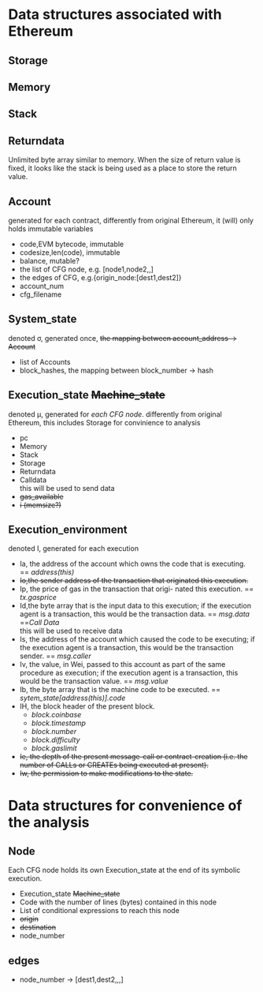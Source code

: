 # Data structures associated with Ethereum

## Storage
## Memory
## Stack
## Returndata
Unlimited byte array similar to  memory. When the size of return value is fixed, it looks like the stack is being used as a place to store the return value.

## Account
generated for each contract, differently from original Ethereum, it (will) only holds immutable variables
- code,EVM bytecode, immutable
- codesize,len(code), immutable
- balance, mutable?
- the list of CFG node, e.g. [node1,node2,,]
- the edges of CFG, e.g.{origin_node:[dest1,dest2]}
- account_num
- cfg_filename

## System_state
denoted σ, generated once, ~~the mapping between account_address -> Account~~
- list of Accounts
- block_hashes, the mapping between block_number -> hash

## Execution_state ~~Machine_state~~
denoted µ, generated for *each CFG node*. differently from original Ethereum, this includes Storage for convinience to analysis
- pc
- Memory
- Stack
- Storage
- Returndata
- Calldata  
this will be used to send data
- ~~gas_available~~
- ~~i (memsize?)~~

## Execution_environment
denoted I, generated for each execution
- Ia, the address of the account which owns the code that is executing. == *address(this)*
- ~~Io,the sender address of the transaction that originated this execution.~~
- Ip, the price of gas in the transaction that origi- nated this execution. == *tx.gasprice*
- Id,the byte array that is the input data to this execution; if the execution agent is a transaction, this would be the transaction data. == *msg.data* ==*Call Data*  
this will be used to receive data
- Is, the address of the account which caused the code to be executing; if the execution agent is a transaction, this would be the transaction sender. == *msg.caller*
- Iv, the value, in Wei, passed to this account as part of the same procedure as execution; if the execution agent is a transaction, this would be the transaction value. == *msg.value*
- Ib, the byte array that is the machine code to be executed. == *sytem_state[address(this)].code*
- IH, the block header of the present block.
    - *block.coinbase*
    - *block.timestamp*
    - *block.number*
    - *block.difficulty*
    - *block.gaslimit*
- ~~Ie, the depth of the present message-call or contract-creation (i.e. the number of CALLs or CREATEs being executed at present).~~
- ~~Iw, the permission to make modifications to the state.~~



# Data structures for convenience of the analysis
## Node
Each CFG node holds its own Execution_state at the end of its symbolic execution.
- Execution_state ~~Machine_state~~
- Code with the number of lines (bytes) contained in this node
- List of conditional expressions to reach this node
- ~~origin~~
- ~~destination~~
- node_number
## edges
- node_number -> [dest1,dest2,,,]

